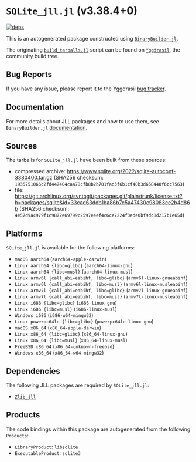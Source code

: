 # `SQLite_jll.jl` (v3.38.4+0)

[![deps](https://juliahub.com/docs/SQLite_jll/deps.svg)](https://juliahub.com/ui/Packages/SQLite_jll/RKhY6?page=2)

This is an autogenerated package constructed using [`BinaryBuilder.jl`](https://github.com/JuliaPackaging/BinaryBuilder.jl).

The originating [`build_tarballs.jl`](https://github.com/JuliaPackaging/Yggdrasil/blob/a952f020f7fad601b0a6e597afb87fe9bcd4adad/S/SQLite/build_tarballs.jl) script can be found on [`Yggdrasil`](https://github.com/JuliaPackaging/Yggdrasil/), the community build tree.

## Bug Reports

If you have any issue, please report it to the Yggdrasil [bug tracker](https://github.com/JuliaPackaging/Yggdrasil/issues).

## Documentation

For more details about JLL packages and how to use them, see `BinaryBuilder.jl` [documentation](https://docs.binarybuilder.org/stable/jll/).

## Sources

The tarballs for `SQLite_jll.jl` have been built from these sources:

* compressed archive: https://www.sqlite.org/2022/sqlite-autoconf-3380400.tar.gz (SHA256 checksum: `1935751066c2fd447404caa78cfb8b2b701fad3f6b1cf40b3d658440f6cc7563`)
* file: https://git.archlinux.org/svntogit/packages.git/plain/trunk/license.txt?h=packages/sqlite&id=33cad63ddb1ba86b7c5a47430c98083ce2b4d86b (SHA256 checksum: `4e57d9ac979f1c9872e69799c2597eeef4c6ce7224f3ede0bf9dc8d217b1e65d`)

## Platforms

`SQLite_jll.jl` is available for the following platforms:

* `macOS aarch64` (`aarch64-apple-darwin`)
* `Linux aarch64 {libc=glibc}` (`aarch64-linux-gnu`)
* `Linux aarch64 {libc=musl}` (`aarch64-linux-musl`)
* `Linux armv6l {call_abi=eabihf, libc=glibc}` (`armv6l-linux-gnueabihf`)
* `Linux armv6l {call_abi=eabihf, libc=musl}` (`armv6l-linux-musleabihf`)
* `Linux armv7l {call_abi=eabihf, libc=glibc}` (`armv7l-linux-gnueabihf`)
* `Linux armv7l {call_abi=eabihf, libc=musl}` (`armv7l-linux-musleabihf`)
* `Linux i686 {libc=glibc}` (`i686-linux-gnu`)
* `Linux i686 {libc=musl}` (`i686-linux-musl`)
* `Windows i686` (`i686-w64-mingw32`)
* `Linux powerpc64le {libc=glibc}` (`powerpc64le-linux-gnu`)
* `macOS x86_64` (`x86_64-apple-darwin`)
* `Linux x86_64 {libc=glibc}` (`x86_64-linux-gnu`)
* `Linux x86_64 {libc=musl}` (`x86_64-linux-musl`)
* `FreeBSD x86_64` (`x86_64-unknown-freebsd`)
* `Windows x86_64` (`x86_64-w64-mingw32`)

## Dependencies

The following JLL packages are required by `SQLite_jll.jl`:

* [`Zlib_jll`](https://github.com/JuliaBinaryWrappers/Zlib_jll.jl)

## Products

The code bindings within this package are autogenerated from the following `Products`:

* `LibraryProduct`: `libsqlite`
* `ExecutableProduct`: `sqlite3`
